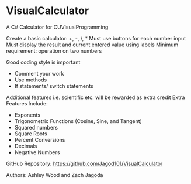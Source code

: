 # VisualCalculator
A C# Calculator for CUVisualProgramming

Create a basic calculator: +, -, /, *
Must use buttons for each number input
Must display the result and current entered value using labels
Minimum requirement: operation on two numbers

Good coding style is important
- Comment your work
- Use methods
- If statements/ switch statements

Additional features i.e. scientific etc. will be rewarded as extra credit 
Extra Features Include:
- Exponents
- Trigonometric Functions (Cosine, Sine, and Tangent)
- Squared numbers
- Square Roots
- Percent Conversions
- Decimals
- Negative Numbers


GitHub Repository: https://github.com/Jagod101/VisualCalculator

Authors: Ashley Wood and Zach Jagoda
